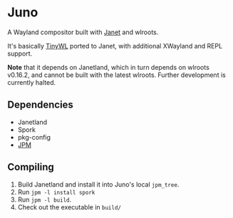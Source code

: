 # Juno #

A Wayland compositor built with [Janet](https://janet-lang.org/) and wlroots.

It's basically [TinyWL](https://gitlab.freedesktop.org/wlroots/wlroots/-/tree/master/tinywl) ported to Janet, with additional XWayland and REPL support.

**Note** that it depends on Janetland, which in turn depends on wlroots v0.16.2, and cannot be built with the latest wlroots. Further development is currently halted.

## Dependencies ##

* Janetland
* Spork
* pkg-config
* [JPM](https://janet-lang.org/docs/jpm.html)

## Compiling ##

1. Build Janetland and install it into Juno's local `jpm_tree`.
2. Run `jpm -l install spork`
3. Run `jpm -l build`.
4. Check out the executable in `build/`

